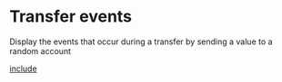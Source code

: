 # Transfer events

Display the events that occur during a transfer by sending a value to a random account

[include](index.js)
